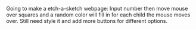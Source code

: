 Going to make a etch-a-sketch webpage:
Input number then move mouse over squares and a random color will fill in for each child the mouse moves over.
Still need style it and add more buttons for different options.
